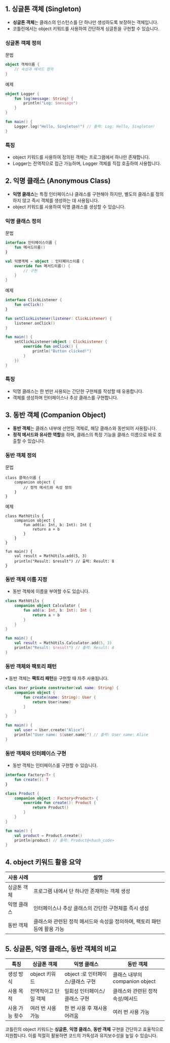 ## 1. 싱글톤 객체 (Singleton)

- **싱글톤 객체**는 클래스의 인스턴스를 단 하나만 생성하도록 보장하는 객체입니다.
- 코틀린에서는 object 키워드를 사용하여 간단하게 싱글톤을 구현할 수 있습니다.

### 싱글톤 객체 정의

문법

```kotlin
object 객체이름 {
    // 속성과 메서드 정의
}
```

예제

```kotlin
object Logger {
    fun log(message: String) {
        println("Log: $message")
    }
}

fun main() {
    Logger.log("Hello, Singleton!") // 출력: Log: Hello, Singleton!
}
```

### 특징

- object 키워드를 사용하여 정의된 객체는 프로그램에서 하나만 존재합니다.
- Logger는 전역적으로 접근 가능하며, Logger 객체를 직접 호출하여 사용합니다.

## 2. 익명 클래스 (Anonymous Class)

- **익명 클래스**는 특정 인터페이스나 클래스를 구현해야 하지만, 별도의 클래스를 정의하지 않고 즉시 객체를 생성하는 데 사용됩니다.
- object 키워드를 사용하여 익명 클래스를 생성할 수 있습니다.

### 익명 클래스 정의

문법

```kotlin
interface 인터페이스이름 {
    fun 메서드이름()
}

val 익명객체 = object : 인터페이스이름 {
    override fun 메서드이름() {
        // 구현
    }
}
```

예제

```kotlin
interface ClickListener {
    fun onClick()
}

fun setClickListener(listener: ClickListener) {
    listener.onClick()
}

fun main() {
    setClickListener(object : ClickListener {
        override fun onClick() {
            println("Button clicked!")
        }
    })
}
```

### 특징

- 익명 클래스는 한 번만 사용되는 간단한 구현체를 작성할 때 유용합니다.
- 객체를 생성하며 인터페이스나 추상 클래스를 구현합니다.

## 3. 동반 객체 (Companion Object)

- **동반 객체**는 클래스 내부에 선언된 객체로, 해당 클래스와 동반되어 사용됩니다.
- **정적 메서드와 유사한 역할**을 하며, 클래스의 특정 기능을 클래스 이름으로 바로 호출할 수 있습니다.

### 동반 객체 정의

문법

```kolin
class 클래스이름 {
    companion object {
        // 정적 메서드와 속성 정의
    }
}
```

예제

```kolin
class MathUtils {
    companion object {
        fun add(a: Int, b: Int): Int {
            return a + b
        }
    }
}

fun main() {
    val result = MathUtils.add(5, 3)
    println("Result: $result") // 출력: Result: 8
}
```

### 동반 객체 이름 지정

- 동반 객체에 이름을 부여할 수도 있습니다.

```kotlin
class MathUtils {
    companion object Calculator {
        fun add(a: Int, b: Int): Int {
            return a + b
        }
    }
}

fun main() {
    val result = MathUtils.Calculator.add(5, 3)
    println("Result: $result") // 출력: Result: 8
}
```

### 동반 객체와 팩토리 패턴

• 동반 객체는 **팩토리 패턴**을 구현할 때 자주 사용됩니다.

```kotlin
class User private constructor(val name: String) {
    companion object {
        fun create(name: String): User {
            return User(name)
        }
    }
}

fun main() {
    val user = User.create("Alice")
    println("User name: ${user.name}") // 출력: User name: Alice
}
```

### 동반 객체와 인터페이스 구현

- 동반 객체는 인터페이스를 구현할 수 있습니다.

```kotlin
interface Factory<T> {
    fun create(): T
}

class Product {
    companion object : Factory<Product> {
        override fun create(): Product {
            return Product()
        }
    }
}

fun main() {
    val product = Product.create()
    println(product) // 출력: Product@<hash_code>
}
```

## 4. object 키워드 활용 요약

| 사용 사례  | 설명                                         |
| ------ | ------------------------------------------ |
| 싱글톤 객체 | 프로그램 내에서 단 하나만 존재하는 객체 생성                  |
| 익명 클래스 | 인터페이스나 추상 클래스의 간단한 구현체를 즉시 생성              |
| 동반 객체  | 클래스와 관련된 정적 메서드와 속성을 정의하며, 팩토리 패턴 등에 활용 가능 |

## 5. 싱글톤, 익명 클래스, 동반 객체의 비교

| 특징       | 싱글톤 객체      | 익명 클래스                 | 동반 객체                    |
| -------- | ----------- | ---------------------- | ------------------------ |
| 생성 방식    | object 키워드  | object :로 인터페이스/클래스 구현 | 클래스 내부의 companion object |
| 사용 목적    | 전역적이고 단일 객체 | 일회성 인터페이스/클래스 구현       | 클래스와 관련된 정적 속성/메서드       |
| 사용 가능 횟수 | 여러 번 사용 가능  | 한 번 사용 후 재사용 어려움       | 여러 번 사용 가능               |

코틀린의 object 키워드는 **싱글톤**, **익명 클래스**, **동반 객체** 구현을 간단하고 효율적으로 지원합니다. 이를 적절히 활용하면 코드의 가독성과 유지보수성을 높일 수 있습니다.
